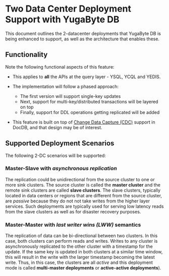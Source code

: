 # Two Data Center Deployment Support with YugaByte DB

This document outlines the 2-datacenter deployments that YugaByte DB is being enhanced to support, as well as the architecture that enables these.

## Functionality

Note the following functional aspects of this feature:

* This applies to **all** the APIs at the query layer - YSQL, YCQL and YEDIS.

* The implementation will follow a phased approach:
    * The first version will support single-key updates
    * Next, support for multi-key/distributed transactions will be layered on top
    * Finally, support for DDL operations getting replicated will be added

* This feature is built on top of [Change Data Capture (CDC)](https://github.com/YugaByte/yugabyte-db/blob/master/architecture/design/docdb-change-data-capture.md) support in DocDB, and that design may be of interest.

## Supported Deployment Scenarios

The following 2-DC scenarios will be supported:

### Master-Slave with *asynchronous replication*

The replication could be unidirectional from the source cluster to one or more sink clusters. The source cluster is called the **master cluster** and the remote sink clusters are called **slave clusters**. The slave clusters, typically located in data centers or regions that are different from the source cluster, are *passive* because they do not not take writes from the higher layer services. Such deployments are typically used for serving low latency reads from the slave clusters as well as for disaster recovery purposes. 

### Master-Master with *last writer wins (LWW)* semantics

The replication of data can be bi-directional between two clusters. In this case, both clusters can perform reads and writes. Writes to any cluster is asynchronously replicated to the other cluster with a timestamp for the update. If the same key is updated in both clusters at a similar time window, this will result in the write with the larger timestamp becoming the latest write. Thus, in this case, the clusters are all *active* and this deployment mode is called **multi-master deployments** or **active-active deployments**).


